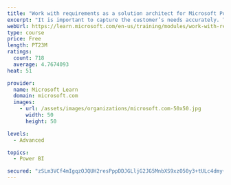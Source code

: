 ```yaml
---
title: "Work with requirements as a solution architect for Microsoft Power Platform and Dynamics 365"
excerpt: "It is important to capture the customer’s needs accurately. This module explains how to capture requirements and identify functional and non-functional items."
webUrl: https://learn.microsoft.com/en-us/training/modules/work-with-requirements/
type: course
price: Free
length: PT23M
ratings:
  count: 718
  average: 4.7674093
heat: 51

provider:
  name: Microsoft Learn
  domain: microsoft.com
  images:
    - url: /assets/images/organizations/microsoft.com-50x50.jpg
      width: 50
      height: 50

levels:
  - Advanced

topics:
  - Power BI

secured: "zSLm3VCf4mIgqzOJQUH2resPppDDJGLljG2JG5MnbXS9xzO50y3+tULc4dmy+r0mJ3/l1+K8z8HAmUwa6UvUSj9BWc2kdbrcn20isqsk0LeG1UVq4tFkeqhgS2ayhSmc12kv7zzvqMa7IN9h+bsAFuAv0H10zyKk0dqNBB51eUzdwGj8hnPjFB193fzq3jM25bwY+yY4EX9hcnL9WL1ht1egYDU2DcruM1aRfsV97IoEdG1mECebRJ+MJu+X6Kr/Z5GfiQ0uKRZ9OjCi/GeZ6onve30PD/jXOCc+ChmMla/6MQu7UHJzYO01jWBENywfaBGiMPPide3YzcY3u0LA8CvITOnxp1G1eJTZykiJCTJKCu5CUXLvt+uopzLjL5Lbj/c3lYbcLulQ/YS4OYSop+qvLkln8dxgQ1YPRDkvGn8=;oOtNtKsBl0hbSU9dxTIQIA=="
---
```


